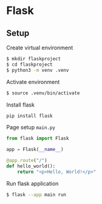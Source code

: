 # Flask

## Setup
Create virtual environment
```bash
$ mkdir flaskproject
$ cd flaskproject
$ python3 -m venv .venv
```
Activate environment
```bash
$ source .venv/bin/activate   
```
Install flask
```bash
pip install flask
```
Page setup `main.py`
```python
from flask import Flask

app = Flask(__name__)

@app.route("/")
def hello_world():
    return "<p>Hello, World!</p>"
```
Run flask application
```bash
$ flask --app main run
```
